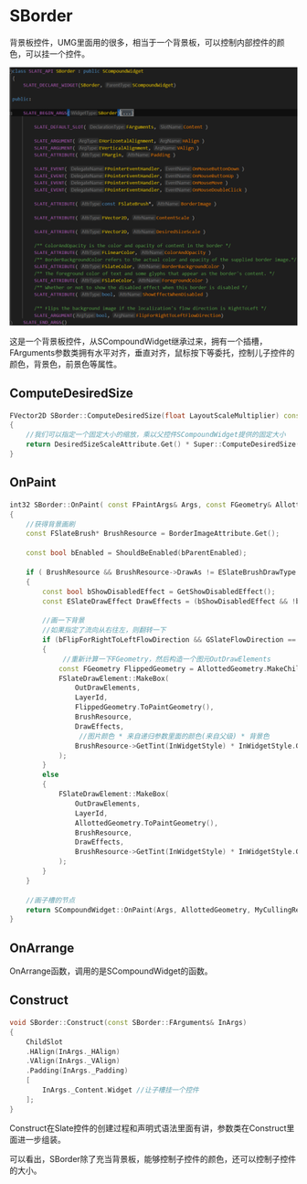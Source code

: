 # SBorder

背景板控件，UMG里面用的很多，相当于一个背景板，可以控制内部控件的颜色，可以挂一个控件。



![](_static/Image/Slate/SBorder.png)

这是一个背景板控件，从SCompoundWidget继承过来，拥有一个插槽，FArguments参数类拥有水平对齐，垂直对齐，鼠标按下等委托，控制儿子控件的颜色，背景色，前景色等属性。



## ComputeDesiredSize

```c++
FVector2D SBorder::ComputeDesiredSize(float LayoutScaleMultiplier) const
{
    //我们可以指定一个固定大小的缩放，乘以父控件SCompoundWidget提供的固定大小
	return DesiredSizeScaleAttribute.Get() * Super::ComputeDesiredSize(LayoutScaleMultiplier);
}
```



## OnPaint

```c++
int32 SBorder::OnPaint( const FPaintArgs& Args, const FGeometry& AllottedGeometry, const FSlateRect& MyCullingRect, FSlateWindowElementList& OutDrawElements, int32 LayerId, const FWidgetStyle& InWidgetStyle, bool bParentEnabled ) const
{
    //获得背景画刷
	const FSlateBrush* BrushResource = BorderImageAttribute.Get();
		
	const bool bEnabled = ShouldBeEnabled(bParentEnabled);

	if ( BrushResource && BrushResource->DrawAs != ESlateBrushDrawType::NoDrawType )
	{
		const bool bShowDisabledEffect = GetShowDisabledEffect();
		const ESlateDrawEffect DrawEffects = (bShowDisabledEffect && !bEnabled) ? ESlateDrawEffect::DisabledEffect : ESlateDrawEffect::None;

        //画一下背景
        //如果指定了流向从右往左，则翻转一下
		if (bFlipForRightToLeftFlowDirection && GSlateFlowDirection == EFlowDirection::RightToLeft)
		{
             //重新计算一下FGeometry，然后构造一个图元OutDrawElements
			const FGeometry FlippedGeometry = AllottedGeometry.MakeChild(FSlateRenderTransform(FScale2D(-1, 1)));
			FSlateDrawElement::MakeBox(
				OutDrawElements,
				LayerId,
				FlippedGeometry.ToPaintGeometry(),
				BrushResource,
				DrawEffects,
                 //图片颜色 * 来自递归参数里面的颜色(来自父级) * 背景色
				BrushResource->GetTint(InWidgetStyle) * InWidgetStyle.GetColorAndOpacityTint() * BorderBackgroundColorAttribute.Get().GetColor(InWidgetStyle)
			);
		}
		else
		{
			FSlateDrawElement::MakeBox(
				OutDrawElements,
				LayerId,
				AllottedGeometry.ToPaintGeometry(),
				BrushResource,
				DrawEffects,
				BrushResource->GetTint(InWidgetStyle) * InWidgetStyle.GetColorAndOpacityTint() * BorderBackgroundColorAttribute.Get().GetColor(InWidgetStyle)
			);
		}
	}

    //画子槽的节点
	return SCompoundWidget::OnPaint(Args, AllottedGeometry, MyCullingRect, OutDrawElements, LayerId, InWidgetStyle, bEnabled );
}
```



## OnArrange

OnArrange函数，调用的是SCompoundWidget的函数。



## Construct

```c++
void SBorder::Construct(const SBorder::FArguments& InArgs)
{
	ChildSlot
	.HAlign(InArgs._HAlign)
	.VAlign(InArgs._VAlign)
	.Padding(InArgs._Padding)
	[
		InArgs._Content.Widget //让子槽挂一个控件
	];
}
```



Construct在Slate控件的创建过程和声明式语法里面有讲，参数类在Construct里面进一步组装。



可以看出，SBorder除了充当背景板，能够控制子控件的颜色，还可以控制子控件的大小。



















